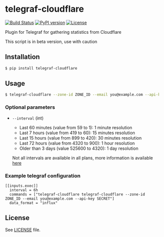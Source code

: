 # telegraf-cloudflare
[![Build Status](https://travis-ci.org/SebastianCzoch/telegraf-cloudflare.svg?branch=master)](https://travis-ci.org/SebastianCzoch/telegraf-cloudflare/branches) [![PyPI version](https://badge.fury.io/py/telegraf-cloudflare.svg)](https://badge.fury.io/py/telegraf-cloudflare) [![License](https://img.shields.io/badge/license-MIT-brightgreen.svg)](https://github.com/SebastianCzoch/telegraf-cloudflare/blob/master/LICENSE)

Plugin for Telegraf for gathering statistics from Cloudflare

This script is in beta version, use with caution

## Installation
```bash
$ pip install telegraf-cloudflare
```

## Usage
```bash
$ telegraf-cloudflare --zone-id ZONE_ID --email you@example.com --api-key SECRET
```

### Optional parameters
* `--interval` (int)
  * Last 60 minutes (value from 59 to 1): 1 minute resolution
  * Last 7 hours (value from 419 to 60): 15 minutes resolution
  * Last 15 hours (value from 899 to 420): 30 minutes resolution
  * Last 72 hours (value from 4320 to 900): 1 hour resolution
  * Older than 3 days (value 525600 to 4320): 1 day resolution

  Not all intervals are available in all plans, more information is available [here](https://api.cloudflare.com/#zone-analytics-dashboard)

### Example telegraf configuration
```
[[inputs.exec]]
  interval = 6h
  commands = ["telegraf-cloudflare telegraf-cloudflare --zone-id ZONE_ID --email you@example.com --api-key SECRET"]
  data_format = "influx"
```

## License
See [LICENSE](https://github.com/SebastianCzoch/telegraf-cloudflare/blob/master/LICENSE) file.
